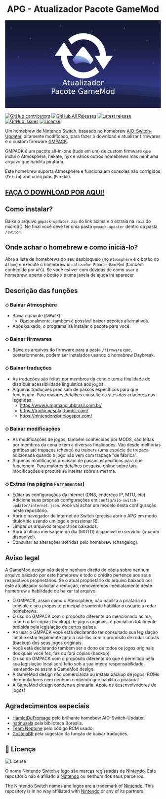 <h1 align="center">APG - Atualizador Pacote GameMod</h1>

<div align="center">
<img src="./Images/bootlogo.png" alight-itens="center">
</div>

[![GitHub contributors](https://img.shields.io/github/contributors/gamemoddesignbr/gmpack-updater)](https://github.com/gamemoddesignbr/gmpack-updater/graphs/contributors)
[![GitHub All Releases](https://img.shields.io/github/downloads/gamemoddesignbr/gmpack-updater/total)](https://github.com/gamemoddesignbr/gmpack-updater/releases)
[![Latest release](https://img.shields.io/github/v/release/gamemoddesignbr/gmpack-updater)](https://github.com/gamemoddesignbr/gmpack-updater/releases)
[![GitHub issues](https://img.shields.io/github/issues/gamemoddesignbr/gmpack-updater)](https://github.com/gamemoddesignbr/gmpack-updater/issues)
[![License](https://img.shields.io/badge/License-GPLv3-blue.svg)](https://www.gnu.org/licenses/gpl-3.0.en.html)

Um homebrew de Nintendo Switch, baseado no homebrew [AIO-Switch-Updater](https://github.com/HamletDuFromage/aio-switch-updater/), altamente modificado, para fazer o download e atualizar firmwares e o custom firmware [GMPACK](https://github.com/gamemoddesignbr/gmpack/releases).

GMPACK é um pacote all-in-one (tudo em um) de custom firmware que inclui o Atmosphère, hekate, nyx e vários outros homebrews mas nenhuma arquivo que habilita pirataria.

Este homebrew suporta Atmosphère e funciona em consoles não corrigidos (`Erista`) and corrigidos (`Mariko`).

## **[FAÇA O DOWNLOAD POR AQUI!](https://github.com/gamemoddesignbr/gmpack-updater/releases)**

## Como instalar?
Baixe o arquivo `gmpack-updater.zip` do link acima e o extraia na `raiz` do microSD.
No final você deve ter uma pasta `gmpack-updater` dentro da pasta `/switch`.

## Onde achar o homebrew e como iniciá-lo?
Abra a lista de homebrews do seu desbloqueio (no `Atmosphère` é o botão do `Album`) e execute o homebrew `Atualizador Pacote GameMod` (também conhecido por `APG`).
Se você estiver com dúvidas de como usar o homebrew, aperte o botão `X` e uma janela de ajuda irá aparecer.

## Descrição das funções
### ⬦ Baixar Atmosphère
- Baixa o pacote (`GMPACK`).
  - Opcionalmente, também é possível baixar pacotes alternativos.
-  Após baixado, o programa irá instalar o pacote para você.

### ⬦ Baixar firmwares
- Baixa os arquivos do firmware para a pasta `/firmware` que, posteriormente, podem ser instalados usando o homebrew Daybreak.

### ⬦ Baixar traduções
- As traduções são feitas por membros da cena e tem a finalidade de distribuir acessibilidade linguística aos jogos.
- Algumas traduções precisam de passos específicos para que funcionem. Para maiores detalhes consulte os sites dos criadores das legendas:
  - https://www.jumpmanclubbrasil.com.br/
  - https://traducoespkg.tumblr.com/
  - https://nintendonxbr.blogspot.com/

### ⬦ Baixar modificações
- As modificações de jogos, também conhecidos por MODS, são feitas por membros da cena e tem a diversas finalidades. Vão desde melhorias gráficas até trapaças (cheats) ou trainers (uma espécie de trapaça adicionada quando o jogo não vem com trapaça "de fábrica".
- Algumas modificaçõs precisam de passos específicos para que funcionem. Para maiores detalhes pesquise online sobre tais modificações e procure se inteirar sobre a mesma.

### ⬦ Extras (na página `Ferramentas`)
- Editar as configurações da internet (DNS, endereço IP, MTU, etc). Adicione suas próprias configurações em `config/aio-switch-updater/internet.json`. Você vai achar um modelo desta configuração neste repositório.
- Abrir o navegador de internet do Switch (precisa abrir o APG em modo título/title usando um jogo e pressionar R).
- Limpar os arquivos temporários baixados.
- Abrir a última mensagem do dia (MOTD) disponível no servidor (quando disponível).
- Consultar as alterações sofridas pelo homebrew (changelog).

## Aviso legal
A GameMod design não detém nenhum direito de cópia sobre nenhum arquivo baixado por este homebrew e todo o crédito pertence aos seus respectivos proprietários. Se o atual proprietário do arquivo baixado por este atualizador solicitar a remoção, removeremos imediatamente deste homebrew a habilidade de baixar tal arquivo.
- O GMPACK, assim como o Atmosphère, não habilita a pirataria no console e seu propósito principal é somente habilitar o usuário a rodar homebrews.
- O uso do GMPACK com o propósito diferente do mencionado acima, como rodar cópias (backup) de jogos originais, é parcial ou totalmente proibida pela legislação de certos países.
- Ao usar o GMPACK você está declarando ter consultado sua legislação local e estar legalmente apto a usá-los com o propósito de rodar cópias (backup) dos seus jogos originais.
- Você está declarando também ser o dono de todos os jogos originais dos quais você fez, faz ou fará cópias (backup).
- O uso do GMPACK com o propósito diferente do que é permitido pela sua legislação local será feito sob a sua inteira responsabilidade, isentando-se assim a GameMod design.
- A GameMod design não comercializa ou instala backup de jogos, ROMs de emuladores nem nenhum conteúdo que habilita a pirataria!
- A GameMod design condena a pirataria. Apoie os desenvolvedores de jogos!

## Agradecimentos especiais
- [HamletDuFromage](https://github.com/HamletDuFromage/) pelo brilhante homebew AIO-Switch-Updater.
- [natinusala](https://github.com/natinusala) pela biblioteca Borealis.
- [Team Neptune](https://github.com/Team-Neptune) pelo código RCM usado.
- [CostelaBR](https://github.com/AMSNX) pela sugestão da função de baixar traduções.

## 📝 Licença

![License](https://img.shields.io/badge/License-GPLv3-blue.svg)

O nome Nintendo Switch e logo são marcas registradas de [Nintendo](https://github.com/Nintendo). Este repositório não é afiliado a [Nintendo](https://github.com/Nintendo) ou nenhum dos seus parceiros.

The Nintendo Switch names and logos are a trademark of [Nintendo](https://github.com/Nintendo). This repository is in no way affiliated with [Nintendo](https://github.com/Nintendo) or any of its partners.
